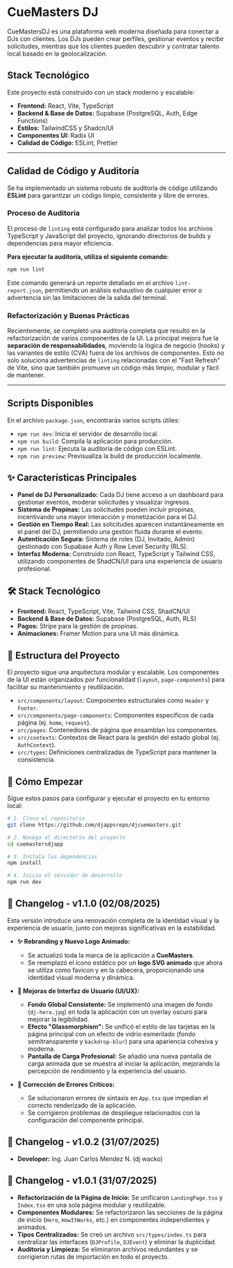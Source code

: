 # CueMasters DJ

CueMastersDJ es una plataforma web moderna diseñada para conectar a DJs con clientes. Los DJs pueden crear perfiles, gestionar eventos y recibir solicitudes, mientras que los clientes pueden descubrir y contratar talento local basado en la geolocalización.

## Stack Tecnológico

Este proyecto está construido con un stack moderno y escalable:

- **Frontend:** React, Vite, TypeScript
- **Backend & Base de Datos:** Supabase (PostgreSQL, Auth, Edge Functions)
- **Estilos:** TailwindCSS y Shadcn/UI
- **Componentes UI:** Radix UI
- **Calidad de Código:** ESLint, Prettier

---

## Calidad de Código y Auditoría

Se ha implementado un sistema robusto de auditoría de código utilizando **ESLint** para garantizar un código limpio, consistente y libre de errores.

### Proceso de Auditoría

El proceso de `linting` está configurado para analizar todos los archivos TypeScript y JavaScript del proyecto, ignorando directorios de builds y dependencias para mayor eficiencia.

**Para ejecutar la auditoría, utiliza el siguiente comando:**

```bash
npm run lint
```

Este comando generará un reporte detallado en el archivo `lint-report.json`, permitiendo un análisis exhaustivo de cualquier error o advertencia sin las limitaciones de la salida del terminal.

### Refactorización y Buenas Prácticas

Recientemente, se completó una auditoría completa que resultó en la refactorización de varios componentes de la UI. La principal mejora fue la **separación de responsabilidades**, moviendo la lógica de negocio (hooks) y las variantes de estilo (CVA) fuera de los archivos de componentes. Esto no solo soluciona advertencias de `linting` relacionadas con el "Fast Refresh" de Vite, sino que también promueve un código más limpio, modular y fácil de mantener.

---

## Scripts Disponibles

En el archivo `package.json`, encontrarás varios scripts útiles:

- `npm run dev`: Inicia el servidor de desarrollo local.
- `npm run build`: Compila la aplicación para producción.
- `npm run lint`: Ejecuta la auditoría de código con ESLint.
- `npm run preview`: Previsualiza la build de producción localmente.

## ✨ Características Principales

- **Panel de DJ Personalizado:** Cada DJ tiene acceso a un dashboard para gestionar eventos, moderar solicitudes y visualizar ingresos.
- **Sistema de Propinas:** Las solicitudes pueden incluir propinas, incentivando una mayor interacción y monetización para el DJ.
- **Gestión en Tiempo Real:** Las solicitudes aparecen instantáneamente en el panel del DJ, permitiendo una gestión fluida durante el evento.
- **Autenticación Segura:** Sistema de roles (DJ, Invitado, Admin) gestionado con Supabase Auth y Row Level Security (RLS).
- **Interfaz Moderna:** Construido con React, TypeScript y Tailwind CSS, utilizando componentes de ShadCN/UI para una experiencia de usuario profesional.

## 🛠️ Stack Tecnológico

- **Frontend:** React, TypeScript, Vite, Tailwind CSS, ShadCN/UI
- **Backend & Base de Datos:** Supabase (PostgreSQL, Auth, RLS)
- **Pagos:** Stripe para la gestión de propinas.
- **Animaciones:** Framer Motion para una UI más dinámica.

## 📂 Estructura del Proyecto

El proyecto sigue una arquitectura modular y escalable. Los componentes de la UI están organizados por funcionalidad (`layout`, `page-components`) para facilitar su mantenimiento y reutilización.

- `src/components/layout`: Componentes estructurales como `Header` y `Footer`.
- `src/components/page-components`: Componentes específicos de cada página (ej. `home`, `request`).
- `src/pages`: Contenedores de página que ensamblan los componentes.
- `src/contexts`: Contextos de React para la gestión del estado global (ej. `AuthContext`).
- `src/types`: Definiciones centralizadas de TypeScript para mantener la consistencia.

## 🚀 Cómo Empezar

Sigue estos pasos para configurar y ejecutar el proyecto en tu entorno local:

```sh
# 1. Clona el repositorio
git clone https://github.com/djappsrepo/djcuemasters.git

# 2. Navega al directorio del proyecto
cd cuemastersdjapp

# 3. Instala las dependencias
npm install

# 4. Inicia el servidor de desarrollo
npm run dev
```

## 🚀 Changelog - v1.1.0 (02/08/2025)

Esta versión introduce una renovación completa de la identidad visual y la experiencia de usuario, junto con mejoras significativas en la estabilidad.

- **✨ Rebranding y Nuevo Logo Animado:**
  - Se actualizó toda la marca de la aplicación a **CueMasters**.
  - Se reemplazó el ícono estático por un **logo SVG animado** que ahora se utiliza como favicon y en la cabecera, proporcionando una identidad visual moderna y dinámica.

- **🎨 Mejoras de Interfaz de Usuario (UI/UX):**
  - **Fondo Global Consistente:** Se implementó una imagen de fondo (`dj-hero.jpg`) en toda la aplicación con un overlay oscuro para mejorar la legibilidad.
  - **Efecto "Glassmorphism":** Se unificó el estilo de las tarjetas en la página principal con un efecto de vidrio esmerilado (fondo semitransparente y `backdrop-blur`) para una apariencia cohesiva y moderna.
  - **Pantalla de Carga Profesional:** Se añadió una nueva pantalla de carga animada que se muestra al iniciar la aplicación, mejorando la percepción de rendimiento y la experiencia del usuario.

- **🐛 Corrección de Errores Críticos:**
  - Se solucionaron errores de sintaxis en `App.tsx` que impedían el correcto renderizado de la aplicación.
  - Se corrigieron problemas de despliegue relacionados con la configuración del componente principal.

## 📄 Changelog - v1.0.2 (31/07/2025)

- **Developer:** Ing. Juan Carlos Mendez N. (dj wacko)

## 📄 Changelog - v1.0.1 (31/07/2025)

- **Refactorización de la Página de Inicio:** Se unificaron `LandingPage.tsx` y `Index.tsx` en una sola página modular y reutilizable.
- **Componentes Modulares:** Se refactorizaron las secciones de la página de inicio (`Hero`, `HowItWorks`, etc.) en componentes independientes y animados.
- **Tipos Centralizados:** Se creó un archivo `src/types/index.ts` para centralizar las interfaces (`DJProfile`, `DJEvent`) y eliminar la duplicidad.
- **Auditoría y Limpieza:** Se eliminaron archivos redundantes y se corrigieron rutas de importación en todo el proyecto.
